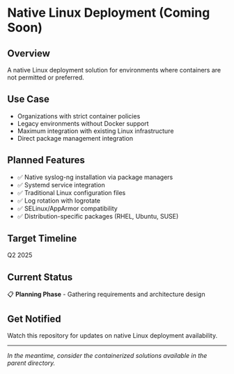# Native Linux Deployment (Coming Soon)

## Overview
A native Linux deployment solution for environments where containers are not permitted or preferred.

## Use Case
- Organizations with strict container policies
- Legacy environments without Docker support
- Maximum integration with existing Linux infrastructure
- Direct package management integration

## Planned Features
- ✅ Native syslog-ng installation via package managers
- ✅ Systemd service integration
- ✅ Traditional Linux configuration files
- ✅ Log rotation with logrotate
- ✅ SELinux/AppArmor compatibility
- ✅ Distribution-specific packages (RHEL, Ubuntu, SUSE)

## Target Timeline
Q2 2025

## Current Status
📋 **Planning Phase** - Gathering requirements and architecture design

## Get Notified
Watch this repository for updates on native Linux deployment availability.

---

_In the meantime, consider the containerized solutions available in the parent directory._